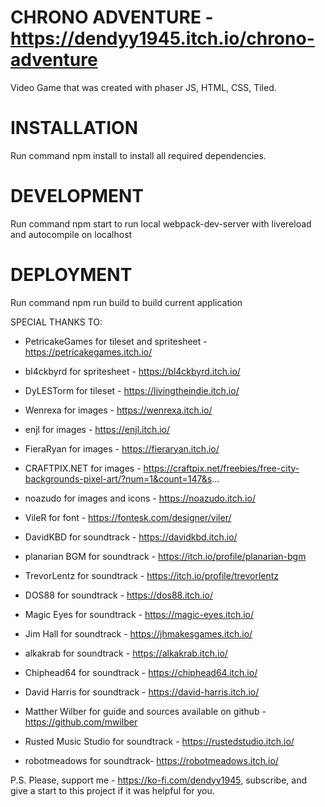 # CHRONO ADVENTURE - https://dendyy1945.itch.io/chrono-adventure
Video Game that was created with phaser JS, HTML, CSS, Tiled. 

# INSTALLATION
Run command npm install to install all required dependencies.

# DEVELOPMENT 
Run command npm start to run local webpack-dev-server with livereload and autocompile on localhost

# DEPLOYMENT
Run command npm run build to build current application

SPECIAL THANKS TO:

* PetricakeGames for tileset and spritesheet - https://petricakegames.itch.io/

* bl4ckbyrd for spritesheet - https://bl4ckbyrd.itch.io/ 

* DyLESTorm for tileset - https://livingtheindie.itch.io/

* Wenrexa for images - https://wenrexa.itch.io/

* enjl for images - https://enjl.itch.io/

* FieraRyan for images - https://fieraryan.itch.io/

* CRAFTPIX.NET for images - https://craftpix.net/freebies/free-city-backgrounds-pixel-art/?num=1&count=147&s...

* noazudo for images and icons - https://noazudo.itch.io/

* VileR for font - https://fontesk.com/designer/viler/

* DavidKBD  for soundtrack - https://davidkbd.itch.io/

* planarian BGM for soundtrack - https://itch.io/profile/planarian-bgm

* TrevorLentz for soundtrack - https://itch.io/profile/trevorlentz

* DOS88 for soundtrack - https://dos88.itch.io/

* Magic Eyes for soundtrack - https://magic-eyes.itch.io/

* Jim Hall for soundtrack - https://jhmakesgames.itch.io/ 

* alkakrab for soundtrack - https://alkakrab.itch.io/

* Chiphead64 for soundtrack - https://chiphead64.itch.io/

* David Harris for soundtrack - https://david-harris.itch.io/

* Matther Wilber for guide and sources available on github - https://github.com/mwilber

* Rusted Music Studio for soundtrack - https://rustedstudio.itch.io/

* robotmeadows for soundtrack- https://robotmeadows.itch.io/


P.S. Please, support me - https://ko-fi.com/dendyy1945, subscribe, and give a start to this project if it was helpful for you.